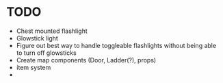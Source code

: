 # TODO
- Chest mounted flashlight
- Glowstick light
- Figure out best way to handle toggleable flashlights without being able to turn off glowsticks
- Create map components (Door, Ladder(?), props)
- item system
- 
